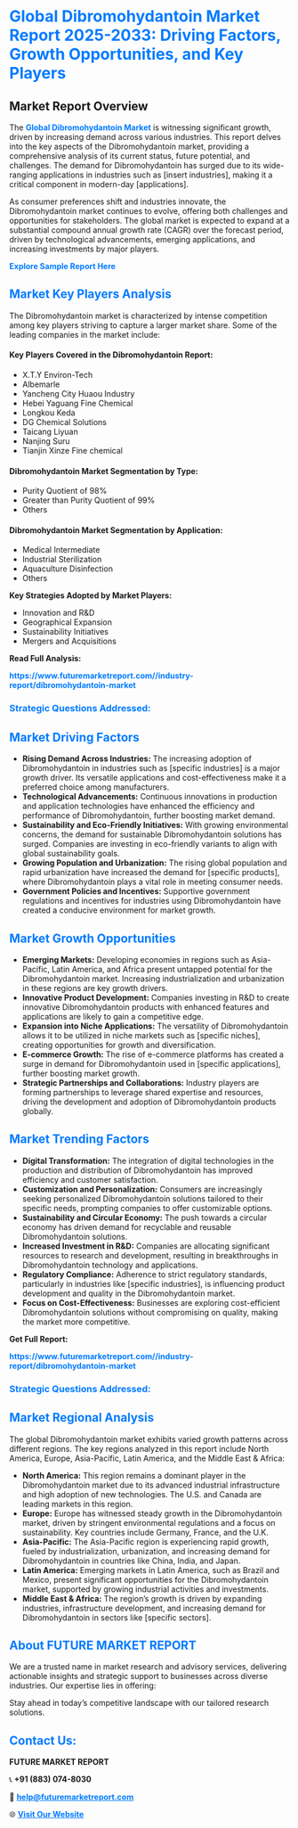 <h1 style="color: #007BFF;">Global Dibromohydantoin Market Report 2025-2033: Driving Factors, Growth Opportunities, and Key Players</h1>

<section id="overview">
<h2>Market Report Overview</h2>
<p>The <a href="https://www.futuremarketreport.com//industry-report/dibromohydantoin-market" style="color: #007BFF; text-decoration: none;"><strong>Global Dibromohydantoin Market</strong></a> is witnessing significant growth, driven by increasing demand across various industries. This report delves into the key aspects of the Dibromohydantoin market, providing a comprehensive analysis of its current status, future potential, and challenges. The demand for Dibromohydantoin has surged due to its wide-ranging applications in industries such as [insert industries], making it a critical component in modern-day [applications].</p>
<p>As consumer preferences shift and industries innovate, the Dibromohydantoin market continues to evolve, offering both challenges and opportunities for stakeholders. The global market is expected to expand at a substantial compound annual growth rate (CAGR) over the forecast period, driven by technological advancements, emerging applications, and increasing investments by major players.</p>
</section>

<section id="overview">
<p><a href="https://www.futuremarketreport.com//request-sample/reportId=53141" style="color: #007BFF; text-decoration: none;"><strong>Explore Sample Report Here</strong></a></p>
</section>

<section id="key-players">
<h2 style="color: #007BFF;">Market Key Players Analysis</h2>
<p>The Dibromohydantoin market is characterized by intense competition among key players striving to capture a larger market share. Some of the leading companies in the market include:</p>
<h4>Key Players Covered in the Dibromohydantoin Report:</h4>
<ul><li>X.T.Y Environ-Tech</li><li>Albemarle</li><li>Yancheng City Huaou Industry</li><li>Hebei Yaguang Fine Chemical</li><li>Longkou Keda</li><li>DG Chemical Solutions</li><li>Taicang Liyuan</li><li>Nanjing Suru</li><li>Tianjin Xinze Fine chemical</li></ul>
<h4>Dibromohydantoin Market Segmentation by Type:</h4>
<ul><li>Purity Quotient of 98%</li><li>Greater than Purity Quotient of 99%</li><li>Others</li></ul>

<h4>Dibromohydantoin Market Segmentation by Application:</h4>
<ul><li>Medical Intermediate</li><li>Industrial Sterilization</li><li>Aquaculture Disinfection</li><li>Others</li></ul>
<p><strong>Key Strategies Adopted by Market Players:</strong></p>
<ul>
<li>Innovation and R&D</li>
<li>Geographical Expansion</li>
<li>Sustainability Initiatives</li>
<li>Mergers and Acquisitions</li>
</ul>
</section>

<section>
<p><strong>Read Full Analysis: </strong></p><a href="https://www.futuremarketreport.com//industry-report/dibromohydantoin-market" style="color: #007BFF; text-decoration: none;"><strong>https://www.futuremarketreport.com//industry-report/dibromohydantoin-market</strong></a>
<h3 style="color: #007BFF;">Strategic Questions Addressed:</h3>
</section>

<section id="driving-factors">
<h2 style="color: #007BFF;">Market Driving Factors</h2>
<ul>
<li><strong>Rising Demand Across Industries:</strong> The increasing adoption of Dibromohydantoin in industries such as [specific industries] is a major growth driver. Its versatile applications and cost-effectiveness make it a preferred choice among manufacturers.</li>
<li><strong>Technological Advancements:</strong> Continuous innovations in production and application technologies have enhanced the efficiency and performance of Dibromohydantoin, further boosting market demand.</li>
<li><strong>Sustainability and Eco-Friendly Initiatives:</strong> With growing environmental concerns, the demand for sustainable Dibromohydantoin solutions has surged. Companies are investing in eco-friendly variants to align with global sustainability goals.</li>
<li><strong>Growing Population and Urbanization:</strong> The rising global population and rapid urbanization have increased the demand for [specific products], where Dibromohydantoin plays a vital role in meeting consumer needs.</li>
<li><strong>Government Policies and Incentives:</strong> Supportive government regulations and incentives for industries using Dibromohydantoin have created a conducive environment for market growth.</li>
</ul>
</section>

<section id="growth-opportunities">
<h2 style="color: #007BFF;">Market Growth Opportunities</h2>
<ul>
<li><strong>Emerging Markets:</strong> Developing economies in regions such as Asia-Pacific, Latin America, and Africa present untapped potential for the Dibromohydantoin market. Increasing industrialization and urbanization in these regions are key growth drivers.</li>
<li><strong>Innovative Product Development:</strong> Companies investing in R&D to create innovative Dibromohydantoin products with enhanced features and applications are likely to gain a competitive edge.</li>
<li><strong>Expansion into Niche Applications:</strong> The versatility of Dibromohydantoin allows it to be utilized in niche markets such as [specific niches], creating opportunities for growth and diversification.</li>
<li><strong>E-commerce Growth:</strong> The rise of e-commerce platforms has created a surge in demand for Dibromohydantoin used in [specific applications], further boosting market growth.</li>
<li><strong>Strategic Partnerships and Collaborations:</strong> Industry players are forming partnerships to leverage shared expertise and resources, driving the development and adoption of Dibromohydantoin products globally.</li>
</ul>
</section>

<section id="trending-factors">
<h2 style="color: #007BFF;">Market Trending Factors</h2>
<ul>
<li><strong>Digital Transformation:</strong> The integration of digital technologies in the production and distribution of Dibromohydantoin has improved efficiency and customer satisfaction.</li>
<li><strong>Customization and Personalization:</strong> Consumers are increasingly seeking personalized Dibromohydantoin solutions tailored to their specific needs, prompting companies to offer customizable options.</li>
<li><strong>Sustainability and Circular Economy:</strong> The push towards a circular economy has driven demand for recyclable and reusable Dibromohydantoin solutions.</li>
<li><strong>Increased Investment in R&D:</strong> Companies are allocating significant resources to research and development, resulting in breakthroughs in Dibromohydantoin technology and applications.</li>
<li><strong>Regulatory Compliance:</strong> Adherence to strict regulatory standards, particularly in industries like [specific industries], is influencing product development and quality in the Dibromohydantoin market.</li>
<li><strong>Focus on Cost-Effectiveness:</strong> Businesses are exploring cost-efficient Dibromohydantoin solutions without compromising on quality, making the market more competitive.</li>
</ul>
</section>

<section>
<p><strong>Get Full Report: </strong></p><a href="https://www.futuremarketreport.com//industry-report/dibromohydantoin-market" style="color: #007BFF; text-decoration: none;"><strong>https://www.futuremarketreport.com//industry-report/dibromohydantoin-market</strong></a>
<h3 style="color: #007BFF;">Strategic Questions Addressed:</h3>
</section>


<section id="regional-analysis">
<h2 style="color: #007BFF;">Market Regional Analysis</h2>
<p>The global Dibromohydantoin market exhibits varied growth patterns across different regions. The key regions analyzed in this report include North America, Europe, Asia-Pacific, Latin America, and the Middle East & Africa:</p>
<ul>
<li><strong>North America:</strong> This region remains a dominant player in the Dibromohydantoin market due to its advanced industrial infrastructure and high adoption of new technologies. The U.S. and Canada are leading markets in this region.</li>
<li><strong>Europe:</strong> Europe has witnessed steady growth in the Dibromohydantoin market, driven by stringent environmental regulations and a focus on sustainability. Key countries include Germany, France, and the U.K.</li>
<li><strong>Asia-Pacific:</strong> The Asia-Pacific region is experiencing rapid growth, fueled by industrialization, urbanization, and increasing demand for Dibromohydantoin in countries like China, India, and Japan.</li>
<li><strong>Latin America:</strong> Emerging markets in Latin America, such as Brazil and Mexico, present significant opportunities for the Dibromohydantoin market, supported by growing industrial activities and investments.</li>
<li><strong>Middle East & Africa:</strong> The region’s growth is driven by expanding industries, infrastructure development, and increasing demand for Dibromohydantoin in sectors like [specific sectors].</li>
</ul>
</section>

<footer>
<h2 style="color: #007BFF;">About FUTURE MARKET REPORT</h2>
<p>We are a trusted name in market research and advisory services, delivering actionable insights and strategic support to businesses across diverse industries. Our expertise lies in offering:</p>

<p>Stay ahead in today’s competitive landscape with our tailored research solutions.</p>

<h2 style="color: #007BFF;">Contact Us:</h2>
<p><strong>FUTURE MARKET REPORT</strong></p>
<p>📞 <strong>+91 (883) 074-8030</strong></p>
<p>📧 <strong><a href="mailto:help@futuremarketreport.com" style="color: #007BFF;">help@futuremarketreport.com</a></strong></p>
<p>🌐 <strong><a href="https://www.futuremarketreport.com/" style="color: #007BFF;">Visit Our Website</a></strong></p>
</footer>